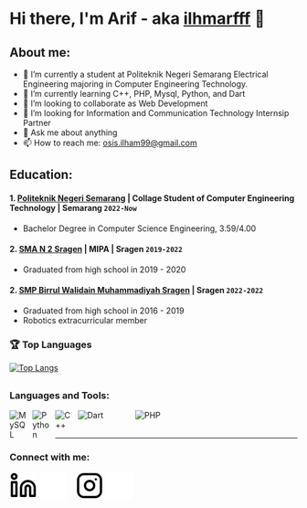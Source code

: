 # Hi there, I'm  Arif - aka [ilhmarfff](https://www.instagram.com/ilhmarfff?igsh=MXhiZnFxZWdxZDlsdw==) 👋
## About me:
- 🔭 I’m currently a student at Politeknik Negeri Semarang Electrical Engineering majoring in Computer Engineering Technology.
- 🌱 I’m currently learning C++, PHP, Mysql, Python, and Dart
- 👯 I’m looking to collaborate as Web Development
- 🤔 I’m looking for Information and Communication Technology Internsip Partner
- 💬 Ask me about anything
- 📫 How to reach me: osis.ilham99@gmail.com

## Education:

#### 1. [Politeknik Negeri Semarang](https://web.polines.ac.id/en_us/) | Collage Student of Computer Engineering Technology | Semarang `2022-Now`
   - Bachelor Degree in Computer Science Engineering, 3.59/4.00
 #### 2. [SMA N 2 Sragen](https://sman2sragen.sch.id/) | MIPA | Sragen `2019-2022`
   - Graduated from high school in 2019 - 2020
 #### 2. [SMP Birrul Walidain Muhammadiyah Sragen](https://smpbirrulwalidainsragen.sch.id/)  | Sragen `2022-2022`
   - Graduated from high school in 2016 - 2019
   - Robotics extracurricular member

### 🏆 Top Languages
[![Top Langs](https://github-readme-stats.vercel.app/api/top-langs/?username=imarif69&layout=compact&theme=radical)](https://github.com/imarif69/github-readme-stats)

##


### Languages and Tools:

[<img align="left" alt="MySQL" width="30px" src="https://cdn.jsdelivr.net/gh/devicons/devicon/icons/mysql/mysql-original.svg" style="padding-right:10px;" />][webdev]
[<img align="left" alt="Python" width="30px" src="https://upload.wikimedia.org/wikipedia/commons/thumb/c/c3/Python-logo-notext.svg/110px-Python-logo-notext.svg.png?20100317150552" style="padding-right:10px;" />][webdev]
[<img align="left" alt="C++" width="30px" src="https://upload.wikimedia.org/wikipedia/commons/thumb/1/18/ISO_C%2B%2B_Logo.svg/250px-ISO_C%2B%2B_Logo.svg.png" style="padding-right:10px;" />][webdev]
[<img align="left" alt="Dart" width="90px" src="https://dart.dev/assets/img/logo/logo-white-text.svg" style="padding-right:10px;" />][webdev]
[<img align="left" alt="PHP" width="50px" src="https://upload.wikimedia.org/wikipedia/commons/thumb/2/27/PHP-logo.svg/330px-PHP-logo.svg.png" style="padding-right:10px;" />][webdev]

<br />
<br />

---
### Connect with me:


[![website](./img/linkedin-light.svg)](https://www.linkedin.com/in/ilham-muhammad-arif-751252369#gh-light-mode-only)
[![website](./img/linkedin-dark.svg)](https://www.linkedin.com/in/ilham-muhammad-arif-751252369#gh-dark-mode-only)
&nbsp;&nbsp;
[![website](./img/instagram-light.svg)](https://www.instagram.com/ilhmarfff?igsh=MXhiZnFxZWdxZDlsdw==gh-light-mode-only)
[![website](./img/instagram-dark.svg)](https://www.instagram.com/ilhmarfff?igsh=MXhiZnFxZWdxZDlsdw==#gh-dark-mode-only)



[webdev]: https://github.com/imarif69/imarif69/

